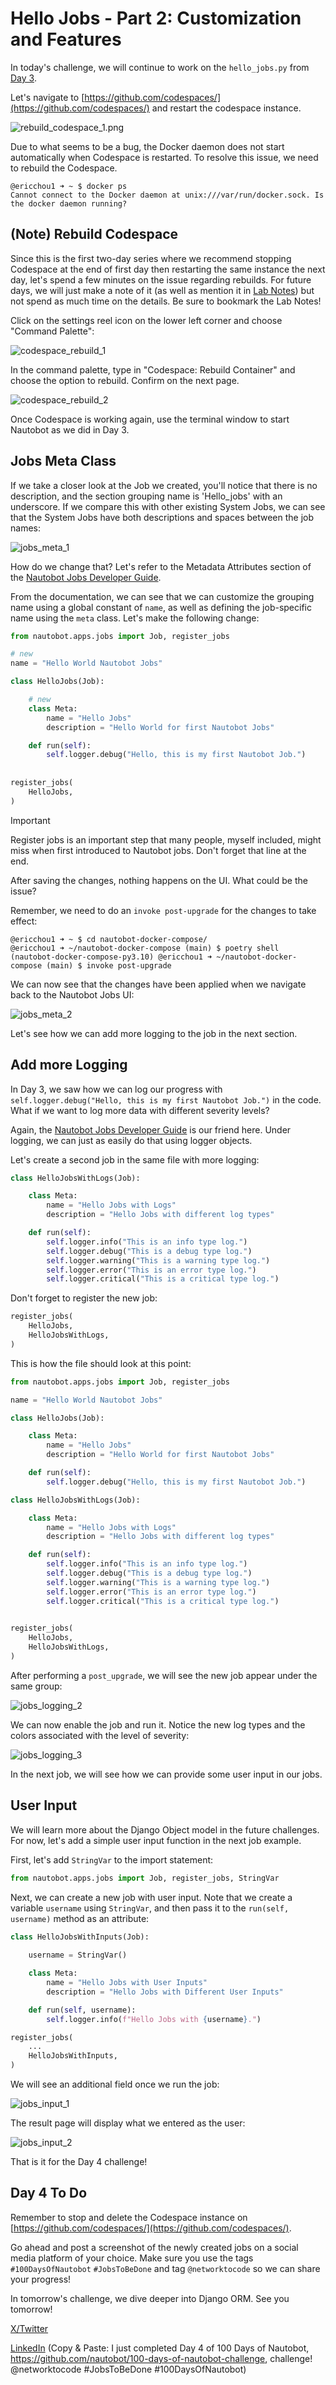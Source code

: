 # Hello Jobs - Part 2: Customization and Features

In today's challenge, we will continue to work on the ```hello_jobs.py``` from [Day 3](https://github.com/networktocode-llc/100-days-of-nautobot-challenge/blob/main/Day003_Hello_Jobs_Part_1/README.md).

Let's navigate to [https://github.com/codespaces/](https://github.com/codespaces/) and restart the codespace instance.

![rebuild_codespace_1.png](../Lab_Setup/lab_related_notes/images/rebuild_codespace_1.png)

Due to what seems to be a bug, the Docker daemon does not start automatically when Codespace is restarted. To resolve this issue, we need to rebuild the Codespace.

```
@ericchou1 ➜ ~ $ docker ps
Cannot connect to the Docker daemon at unix:///var/run/docker.sock. Is the docker daemon running?
```

## (Note) Rebuild Codespace

Since this is the first two-day series where we recommend stopping Codespace at the end of first day then restarting the same instance the next day, let's spend a few minutes on the issue regarding rebuilds. For future days, we will just make a note of it (as well as mention it in [Lab Notes](../Lab_Setup/lab_related_notes/README.md)) but not spend as much time on the details. Be sure to bookmark the Lab Notes!

Click on the settings reel icon on the lower left corner and choose "Command Palette":

![codespace_rebuild_1](images/codespace_rebuild_1.png)

In the command palette, type in "Codespace: Rebuild Container" and choose the option to rebuild. Confirm on the next page.

![codespace_rebuild_2](images/codespace_rebuild_2.png)

Once Codespace is working again, use the terminal window to start Nautobot as we did in Day 3.

## Jobs Meta Class

If we take a closer look at the Job we created, you'll notice that there is no description, and the section grouping name is 'Hello_jobs' with an underscore. If we compare this with other existing System Jobs, we can see that the System Jobs have both descriptions and spaces between the job names:

![jobs_meta_1](images/jobs_meta_1.png)

How do we change that? Let's refer to the Metadata Attributes section of the [Nautobot Jobs Developer Guide](https://docs.nautobot.com/projects/core/en/stable/development/jobs/#module-metadata-attributes). 

From the documentation, we can see that we can customize the grouping name using a global constant of ```name```, as well as defining the job-specific name using the ```meta``` class. Let's make the following change: 

```python
from nautobot.apps.jobs import Job, register_jobs

# new
name = "Hello World Nautobot Jobs"

class HelloJobs(Job):

    # new
    class Meta:
        name = "Hello Jobs"
        description = "Hello World for first Nautobot Jobs"

    def run(self):
        self.logger.debug("Hello, this is my first Nautobot Job.")
    
    
register_jobs(
    HelloJobs,
)
```

> [!IMPORTANT]
> Register jobs is an important step that many people, myself included, might miss when first introduced to Nautobot jobs. Don't forget that line at the end.  

After saving the changes, nothing happens on the UI. What could be the issue?

Remember, we need to do an ```invoke post-upgrade``` for the changes to take effect:

```
@ericchou1 ➜ ~ $ cd nautobot-docker-compose/
@ericchou1 ➜ ~/nautobot-docker-compose (main) $ poetry shell
(nautobot-docker-compose-py3.10) @ericchou1 ➜ ~/nautobot-docker-compose (main) $ invoke post-upgrade
```

We can now see that the changes have been applied when we navigate back to the Nautobot Jobs UI:

![jobs_meta_2](images/jobs_meta_2.png)

Let's see how we can add more logging to the job in the next section.

## Add more Logging

In Day 3, we saw how we can log our progress with ```self.logger.debug("Hello, this is my first Nautobot Job.")``` in the code. What if we want to log more data with different severity levels?

Again, the [Nautobot Jobs Developer Guide](https://docs.nautobot.com/projects/core/en/stable/development/jobs/#logging) is our friend here. Under logging, we can just as easily do that using logger objects.

Let's create a second job in the same file with more logging:

```python
class HelloJobsWithLogs(Job):

    class Meta:
        name = "Hello Jobs with Logs"
        description = "Hello Jobs with different log types"

    def run(self):
        self.logger.info("This is an info type log.")
        self.logger.debug("This is a debug type log.")
        self.logger.warning("This is a warning type log.")
        self.logger.error("This is an error type log.")
        self.logger.critical("This is a critical type log.")
```

Don't forget to register the new job:

```python
register_jobs(
    HelloJobs,
    HelloJobsWithLogs,
)
```

This is how the file should look at this point:

```python
from nautobot.apps.jobs import Job, register_jobs

name = "Hello World Nautobot Jobs"

class HelloJobs(Job):

    class Meta:
        name = "Hello Jobs"
        description = "Hello World for first Nautobot Jobs"

    def run(self):
        self.logger.debug("Hello, this is my first Nautobot Job.")

class HelloJobsWithLogs(Job):

    class Meta:
        name = "Hello Jobs with Logs"
        description = "Hello Jobs with different log types"

    def run(self):
        self.logger.info("This is an info type log.")
        self.logger.debug("This is a debug type log.")
        self.logger.warning("This is a warning type log.")
        self.logger.error("This is an error type log.")
        self.logger.critical("This is a critical type log.")
       

register_jobs(
    HelloJobs,
    HelloJobsWithLogs,
)
```

After performing a ```post_upgrade```, we will see the new job appear under the same group:

![jobs_logging_2](images/jobs_logging_2.png)

We can now enable the job and run it. Notice the new log types and the colors associated with the level of severity:

![jobs_logging_3](images/jobs_logging_3.png)

In the next job, we will see how we can provide some user input in our jobs.

## User Input

We will learn more about the Django Object model in the future challenges. For now, let's add a simple user input function in the next job example.

First, let's add ```StringVar``` to the import statement:

```python
from nautobot.apps.jobs import Job, register_jobs, StringVar
```

Next, we can create a new job with user input. Note that we create a variable ```username``` using ```StringVar```, and then pass it to the ```run(self, username)``` method as an attribute:

```python
class HelloJobsWithInputs(Job):
    
    username = StringVar()

    class Meta:
        name = "Hello Jobs with User Inputs"
        description = "Hello Jobs with Different User Inputs"

    def run(self, username):
        self.logger.info(f"Hello Jobs with {username}.")

register_jobs(
    ...
    HelloJobsWithInputs,
)
```

We will see an additional field once we run the job:

![jobs_input_1](images/jobs_input_1.png)

The result page will display what we entered as the user:

![jobs_input_2](images/jobs_input_2.png)

That is it for the Day 4 challenge!

## Day 4 To Do

Remember to stop and delete the Codespace instance on [https://github.com/codespaces/](https://github.com/codespaces/).

Go ahead and post a screenshot of the newly created jobs on a social media platform of your choice. Make sure you use the tags `#100DaysOfNautobot` `#JobsToBeDone` and tag `@networktocode` so we can share your progress!

In tomorrow's challenge, we dive deeper into Django ORM. See you tomorrow!

[X/Twitter](<https://twitter.com/intent/tweet?url=https://github.com/nautobot/100-days-of-nautobot-challenge&text=I+jst+completed+Day+4+of+the+100+days+of+nautobot+challenge+!&hashtags=100DaysOfNautobot,JobsToBeDone>)

[LinkedIn](https://www.linkedin.com/) (Copy & Paste: I just completed Day 4 of 100 Days of Nautobot, https://github.com/nautobot/100-days-of-nautobot-challenge, challenge! @networktocode #JobsToBeDone #100DaysOfNautobot)
